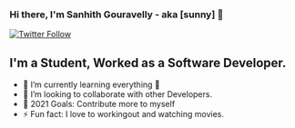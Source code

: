 ### Hi there, I'm Sanhith Gouravelly - aka [sunny] 👋


[![Twitter Follow](https://img.shields.io/twitter/follow/sanhith1234?color=1DA1F2&logo=twitter&style=for-the-badge)](https://twitter.com/intent/follow?original_referer=https%3A%2F%2Fgithub.com%2FcodeSTACKr&screen_name=sanhith1234)

## I'm a Student, Worked as a Software Developer.


- 🌱 I’m currently learning everything 🤣
- 👯 I’m looking to collaborate with other Developers.
- 🥅 2021 Goals: Contribute more to myself
- ⚡ Fun fact: I love to workingout and watching movies.


